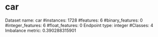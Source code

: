 # car
Dataset name: car
#instances: 1728
#features: 6
  #binary_features: 0
  #integer_features: 6
  #float_features: 0
Endpoint type: integer
#Classes: 4
Imbalance metric: 0.390288315901
